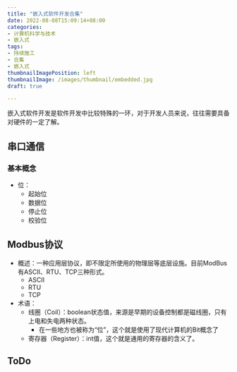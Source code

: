 ```yaml
---
title: "嵌入式软件开发合集"
date: 2022-08-08T15:09:14+08:00
categories:
- 计算机科学与技术
- 嵌入式
tags:
- 持续施工
- 合集
- 嵌入式
thumbnailImagePosition: left
thumbnailImage: /images/thumbnail/embedded.jpg
draft: true

---
```

嵌入式软件开发是软件开发中比较特殊的一环，对于开发人员来说，往往需要具备对硬件的一定了解。
<!--more-->
## 串口通信

### 基本概念
- 位：
    - 起始位
    - 数据位
    - 停止位
    - 校验位

## Modbus协议
- 概述：一种应用层协议，即不限定所使用的物理层等底层设施。目前ModBus有ASCII、RTU、TCP三种形式。
    - ASCII
    - RTU
    - TCP
- 术语：
    - 线圈（Coil）：boolean状态值，来源是早期的设备控制都是磁线圈，只有上电和失电两种状态。
        - 在一些地方也被称为“位”，这个就是使用了现代计算机的Bit概念了
    - 寄存器（Register）：int值，这个就是通用的寄存器的含义了。

## ToDo